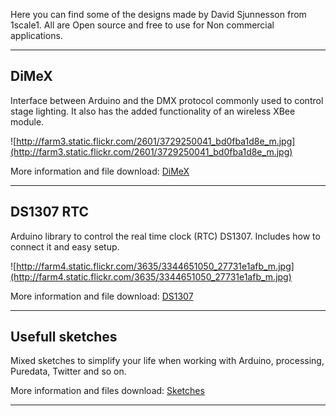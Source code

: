 Here you can find some of the designs made by David Sjunnesson from 1scale1. All are Open source and free to use for Non commercial applications.

---


## DiMeX ##
Interface between Arduino and the DMX protocol commonly used to control stage lighting. It also has the added functionality of an wireless XBee module.

![http://farm3.static.flickr.com/2601/3729250041_bd0fba1d8e_m.jpg](http://farm3.static.flickr.com/2601/3729250041_bd0fba1d8e_m.jpg)

More information and file download: [DiMeX](DiMeX.md)


---


## DS1307 RTC ##
Arduino library to control the real time clock (RTC) DS1307. Includes how to connect it and easy setup.

![http://farm4.static.flickr.com/3635/3344651050_27731e1afb_m.jpg](http://farm4.static.flickr.com/3635/3344651050_27731e1afb_m.jpg)

More information and file download: [DS1307](DS1307.md)


---


## Usefull sketches ##
Mixed sketches to simplify your life when working with Arduino, processing, Puredata, Twitter and so on.

More information and files download: [Sketches](Sketches.md)


---
